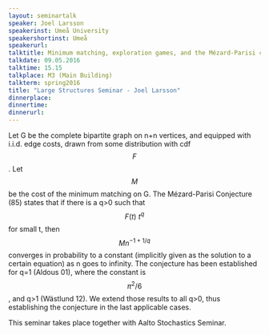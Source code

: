 ```yaml
---
layout: seminartalk
speaker: Joel Larsson
speakerinst: Umeå University
speakershortinst: Umeå
speakerurl: 
talktitle: Minimum matching, exploration games, and the Mézard-Parisi conjecture
talkdate: 09.05.2016
talktime: 15.15
talkplace: M3 (Main Building)
talkterm: spring2016
title: "Large Structures Seminar - Joel Larsson"
dinnerplace: 
dinnertime: 
dinnerurl: 
---
```

Let G be the complete bipartite graph on n+n vertices, and equipped with i.i.d. edge costs, drawn from some distribution with cdf $$F$$. Let $$M$$ be the cost of the minimum matching on G. The Mézard-Parisi Conjecture (85) states that if there is a q>0 such that $$F(t) ~ t^q$$ for small t, then $$Mn^{-1+1/q}$$ converges in probability to a constant (implicitly given as the solution to a certain equation) as n goes to infinity. The conjecture has been established for q=1 (Aldous 01), where the constant is $$\pi^2/6$$, and q>1 (Wästlund 12). We extend those results to all q>0, thus establishing the conjecture in the last applicable cases.

This seminar takes place together with Aalto Stochastics Seminar.
